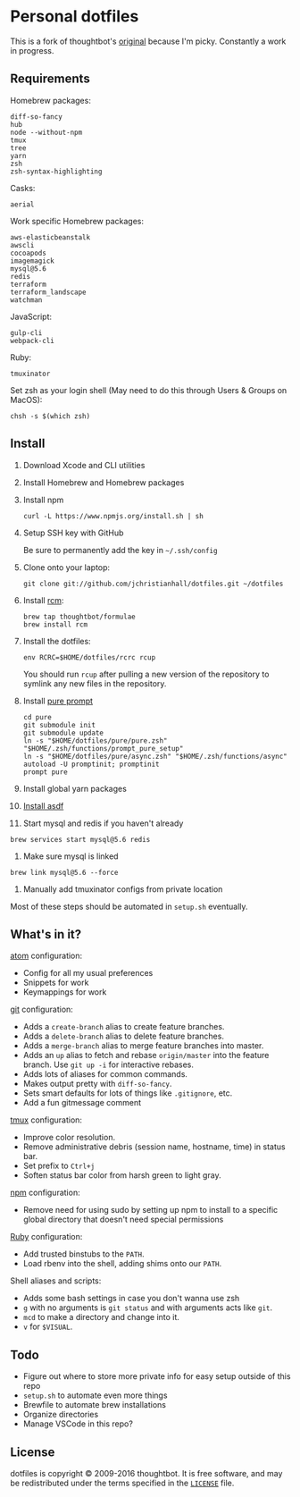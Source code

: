 # Personal dotfiles

This is a fork of thoughtbot's [original](https://github.com/thoughtbot/dotfiles.git)
because I'm picky. Constantly a work in progress.

## Requirements

Homebrew packages:

```
diff-so-fancy
hub
node --without-npm
tmux
tree
yarn
zsh
zsh-syntax-highlighting
```

Casks:

```
aerial
```

Work specific Homebrew packages:

```
aws-elasticbeanstalk
awscli
cocoapods
imagemagick
mysql@5.6
redis
terraform
terraform_landscape
watchman
```

JavaScript:

```
gulp-cli
webpack-cli
```

Ruby:

```
tmuxinator
```

Set zsh as your login shell (May need to do this through Users & Groups on MacOS):

```
chsh -s $(which zsh)
```

## Install

1. Download Xcode and CLI utilities

1. Install Homebrew and Homebrew packages

1. Install npm

   ```
   curl -L https://www.npmjs.org/install.sh | sh
   ```

1. Setup SSH key with GitHub

   Be sure to permanently add the key in `~/.ssh/config`

1. Clone onto your laptop:

   ```
   git clone git://github.com/jchristianhall/dotfiles.git ~/dotfiles
   ```

1. Install [rcm](https://github.com/thoughtbot/rcm):

   ```
   brew tap thoughtbot/formulae
   brew install rcm
   ```

1. Install the dotfiles:

   ```
   env RCRC=$HOME/dotfiles/rcrc rcup
   ```

   You should run `rcup` after pulling a new version of the repository to symlink
   any new files in the repository.

1. Install [pure prompt](https://github.com/sindresorhus/pure#manually)

   ```
   cd pure
   git submodule init
   git submodule update
   ln -s "$HOME/dotfiles/pure/pure.zsh" "$HOME/.zsh/functions/prompt_pure_setup"
   ln -s "$HOME/dotfiles/pure/async.zsh" "$HOME/.zsh/functions/async"
   autoload -U promptinit; promptinit
   prompt pure
   ```

1. Install global yarn packages

1. [Install asdf](https://github.com/asdf-vm/asdf#installation)

1. Start mysql and redis if you haven't already

```
brew services start mysql@5.6 redis
```

1. Make sure mysql is linked

```
brew link mysql@5.6 --force
```

1. Manually add tmuxinator configs from private location

Most of these steps should be automated in `setup.sh` eventually.

## What's in it?

[atom](https://atom.io) configuration:

- Config for all my usual preferences
- Snippets for work
- Keymappings for work

[git](http://git-scm.com/) configuration:

- Adds a `create-branch` alias to create feature branches.
- Adds a `delete-branch` alias to delete feature branches.
- Adds a `merge-branch` alias to merge feature branches into master.
- Adds an `up` alias to fetch and rebase `origin/master` into the feature
  branch. Use `git up -i` for interactive rebases.
- Adds lots of aliases for common commands.
- Makes output pretty with `diff-so-fancy`.
- Sets smart defaults for lots of things like `.gitignore`, etc.
- Add a fun gitmessage comment

[tmux](http://robots.thoughtbot.com/a-tmux-crash-course) configuration:

- Improve color resolution.
- Remove administrative debris (session name, hostname, time) in status bar.
- Set prefix to `Ctrl+j`
- Soften status bar color from harsh green to light gray.

[npm](https://www.npmjs.com) configuration:

- Remove need for using sudo by setting up npm to install to a specific global directory that doesn't need special permissions

[Ruby](https://www.ruby-lang.org/en/) configuration:

- Add trusted binstubs to the `PATH`.
- Load rbenv into the shell, adding shims onto our `PATH`.

Shell aliases and scripts:

- Adds some bash settings in case you don't wanna use zsh
- `g` with no arguments is `git status` and with arguments acts like `git`.
- `mcd` to make a directory and change into it.
- `v` for `$VISUAL`.

## Todo

- Figure out where to store more private info for easy setup outside of this repo
- `setup.sh` to automate even more things
- Brewfile to automate brew installations
- Organize directories
- Manage VSCode in this repo?

## License

dotfiles is copyright © 2009-2016 thoughtbot. It is free software, and may be
redistributed under the terms specified in the [`LICENSE`] file.

[`license`]: /LICENSE
